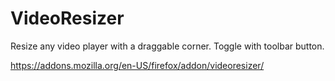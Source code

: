 # VideoResizer
Resize any video player with a draggable corner. Toggle with toolbar button.


https://addons.mozilla.org/en-US/firefox/addon/videoresizer/
